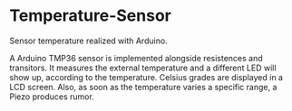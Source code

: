 # Temperature-Sensor
Sensor temperature realized with Arduino.

A Arduino TMP36 sensor is implemented alongside resistences and transitors. It measures the external temperature and a different LED will show up, according to the temperature. Celsius grades are displayed in a LCD screen. Also, as soon as the temperature varies a specific range, a Piezo produces rumor.  
